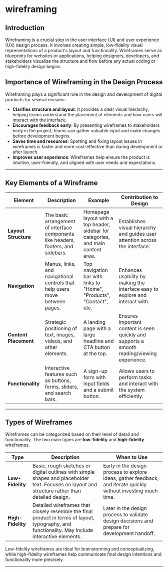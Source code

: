 # wireframing

## Introduction

Wireframing is a crucial step in the user interface (UI) and user experience (UX) design process. It involves creating simple, low-fidelity visual representations of a product's layout and functionality. Wireframes serve as blueprints for websites or applications, helping designers, developers, and stakeholders visualize the structure and flow before any actual coding or high-fidelity design begins.

## Importance of Wireframing in the Design Process

Wireframing plays a significant role in the design and development of digital products for several reasons:

- **Clarifies structure and layout**: It provides a clear visual hierarchy, helping teams understand the placement of elements and how users will interact with the interface.
- **Encourages feedback early**: By presenting wireframes to stakeholders early in the project, teams can gather valuable input and make changes before development begins.
- **Saves time and resources**: Spotting and fixing layout issues in wireframes is faster and more cost-effective than during development or after launch.
- **Improves user experience**: Wireframes help ensure the product is intuitive, user-friendly, and aligned with user needs and expectations.

---
## Key Elements of a Wireframe

| **Element**         | **Description**                                                                 | **Example**                                                                 | **Contribution to Design**                                                                 |
|---------------------|----------------------------------------------------------------------------------|------------------------------------------------------------------------------|---------------------------------------------------------------------------------------------|
| **Layout Structure** | The basic arrangement of interface components like headers, footers, and sidebars. | Homepage layout with a top header, sidebar for categories, and main content area. | Establishes visual hierarchy and guides user attention across the interface.               |
| **Navigation**       | Menus, links, and navigational controls that help users move between pages.      | Top navigation bar with links to "Home", "Products", "Contact", etc.         | Enhances usability by making the interface easy to explore and interact with.              |
| **Content Placement**| Strategic positioning of text, images, videos, and other elements.                | A landing page with a large headline and CTA button at the top.              | Ensures important content is seen quickly and supports a smooth reading/viewing experience. |
| **Functionality**    | Interactive features such as buttons, forms, sliders, and search bars.            | A sign-up form with input fields and a submit button.                        | Allows users to perform tasks and interact with the system efficiently.                     |

---
## Types of Wireframes
Wireframes can be categorized based on their level of detail and functionality. The two main types are **low-fidelity** and **high-fidelity** wireframes.

| **Type**             | **Description**                                                                 | **When to Use**                                                             |
|----------------------|----------------------------------------------------------------------------------|-----------------------------------------------------------------------------|
| **Low-Fidelity**     | Basic, rough sketches or digital outlines with simple shapes and placeholder text. Focuses on layout and structure rather than detailed design. | Early in the design process to explore ideas, gather feedback, and iterate quickly without investing much time. |
| **High-Fidelity**    | Detailed wireframes that closely resemble the final product in terms of layout, typography, and functionality. May include interactive elements. | Later in the design process to validate design decisions and prepare for development handoff.                    |

Low-fidelity wireframes are ideal for brainstorming and conceptualizing, while high-fidelity wireframes help communicate final design intentions and functionality more precisely.

---
